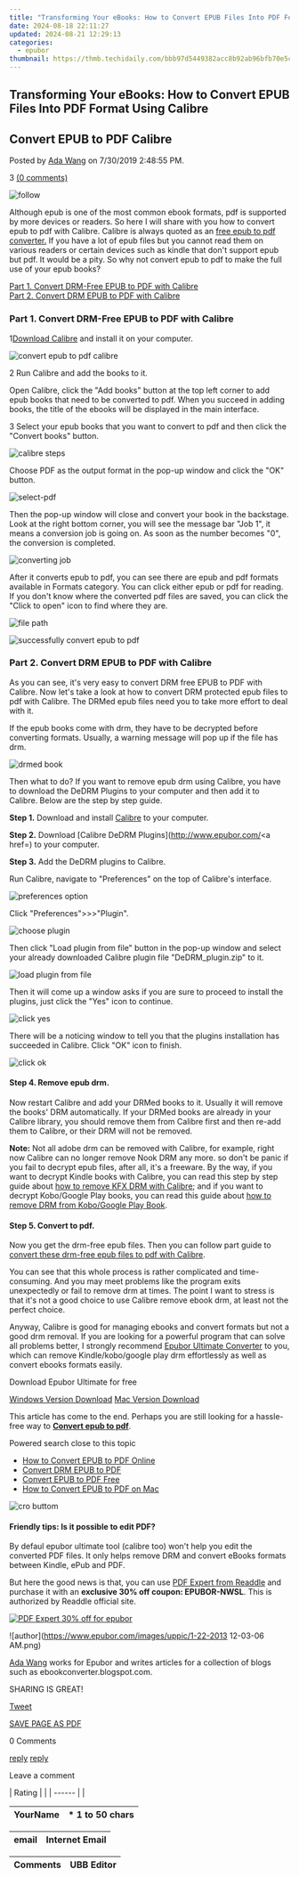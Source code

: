 ```yaml
---
title: "Transforming Your eBooks: How to Convert EPUB Files Into PDF Format Using Calibre"
date: 2024-08-18 22:11:27
updated: 2024-08-21 12:29:13
categories:
  - epubor
thumbnail: https://thmb.techidaily.com/bbb97d5449382acc8b92ab96bfb70e5ca97a93f11d2d4de93a06ce4ca47d0742.jpg
---
```


## Transforming Your eBooks: How to Convert EPUB Files Into PDF Format Using Calibre

## Convert EPUB to PDF Calibre

Posted by [Ada Wang](https://plus.google.com/+AdaWang/posts) on 7/30/2019 2:48:55 PM.

3 [(0 comments)](http://www.epubor.com/#comment-area) 



![follow](http://www.epubor.com/images/follow.png)

Although epub is one of the most common ebook formats, pdf is supported by more devices or readers. So here I will share with you how to convert epub to pdf with Calibre. Calibre is always quoted as an [free epub to pdf converter.](https://tools.techidaily.com/epubor/products/) If you have a lot of epub files but you cannot read them on various readers or certain devices such as kindle that don't support epub but pdf. It would be a pity. So why not convert epub to pdf to make the full use of your epub books? 

[Part 1\. Convert DRM-Free EPUB to PDF with Calibre](https://tools.techidaily.com/epubor/products/)   
[Part 2\. Convert DRM EPUB to PDF with Calibre](https://tools.techidaily.com/epubor/products/)  

### Part 1\. Convert DRM-Free EPUB to PDF with Calibre

1[Download Calibre](http://calibre-ebook.com/download) and install it on your computer.

![convert epub to pdf calibre](http://www.epubor.com/images/uppic/convert-epub-to-pdf-calibre.jpg)

2 Run Calibre and add the books to it.

Open Calibre, click the "Add books" button at the top left corner to add epub books that need to be converted to pdf. When you succeed in adding books, the title of the ebooks will be displayed in the main interface.

3 Select your epub books that you want to convert to pdf and then click the "Convert books" button.

![calibre steps](http://www.epubor.com/images/uppic/calibre-steps.jpg)

Choose PDF as the output format in the pop-up window and click the "OK" button.

![select-pdf](http://www.epubor.com/images/uppic/select-pdf.jpg)

Then the pop-up window will close and convert your book in the backstage. Look at the right bottom corner, you will see the message bar "Job 1", it means a conversion job is going on. As soon as the number becomes "0", the conversion is completed. 

![converting job](http://www.epubor.com/images/uppic/converting-job.jpg)

After it converts epub to pdf, you can see there are epub and pdf formats available in Formats category. You can click either epub or pdf for reading. If you don't know where the converted pdf files are saved, you can click the "Click to open" icon to find where they are.

![file path](http://www.epubor.com/images/uppic/file-path.jpg)

![successfully convert epub to pdf](http://www.epubor.com/images/uppic/successfully-convert-epub-to-pdf-calibre.jpg)

### Part 2\. Convert DRM EPUB to PDF with Calibre

As you can see, it's very easy to convert DRM free EPUB to PDF with Calibre. Now let's take a look at how to convert DRM protected epub files to pdf with Calibre. The DRMed epub files need you to take more effort to deal with it.

If the epub books come with drm, they have to be decrypted before converting formats. Usually, a warning message will pop up if the file has drm.

![drmed book](http://www.epubor.com/images/uppic/drmed-book.jpg)

Then what to do? If you want to remove epub drm using Calibre, you have to download the DeDRM Plugins to your computer and then add it to Calibre. Below are the step by step guide.

**Step 1.** Download and install [Calibre](http://calibre-ebook.com/download) to your computer.

**Step 2.** Download [Calibre DeDRM Plugins](http://www.epubor.com/<a href=) to your computer.

**Step 3.** Add the DeDRM plugins to Calibre.

Run Calibre, navigate to "Preferences" on the top of Calibre's interface.

![preferences option](http://www.epubor.com/images/uppic/calibre-preferences-option.jpg)

Click "Preferences">>>"Plugin".

![choose plugin](http://www.epubor.com/images/uppic/choose-calibre-plugin.jpg)

Then click "Load plugin from file" button in the pop-up window and select your already downloaded Calibre plugin file "DeDRM\_plugin.zip" to it. 

![load plugin from file](http://www.epubor.com/images/uppic/load-plugin.jpg)

Then it will come up a window asks if you are sure to proceed to install the plugins, just click the "Yes" icon to continue.

![click yes](http://www.epubor.com/images/uppic/click-yes.png)

There will be a noticing window to tell you that the plugins installation has succeeded in Calibre. Click "OK" icon to finish. 

![click ok](http://www.epubor.com/images/uppic/click-ok.png)

#### Step 4\. Remove epub drm.

Now restart Calibre and add your DRMed books to it. Usually it will remove the books' DRM automatically. If your DRMed books are already in your Calibre library, you should remove them from Calibre first and then re-add them to Calibre, or their DRM will not be removed.

**Note:** Not all adobe drm can be removed with Calibre, for example, right now Calibre can no longer remove Nook DRM any more. so don't be panic if you fail to decrypt epub files, after all, it's a freeware. By the way, if you want to decrypt Kindle books with Calibre, you can read this step by step guide about [how to remove KFX DRM with Calibre](https://tools.techidaily.com/epubor/products/); and if you want to decrypt Kobo/Google Play books, you can read this guide about [how to remove DRM from Kobo/Google Play Book](https://tools.techidaily.com/epubor/products/).

#### Step 5\. Convert to pdf.

Now you get the drm-free epub files. Then you can follow part guide to [convert these drm-free epub files to pdf with Calibre](https://tools.techidaily.com/epubor/products/).

You can see that this whole process is rather complicated and time-consuming. And you may meet problems like the program exits unexpectedly or fail to remove drm at times. The point I want to stress is that it's not a good choice to use Calibre remove ebook drm, at least not the perfect choice.

Anyway, Calibre is good for managing ebooks and convert formats but not a good drm removal. If you are looking for a powerful program that can solve all problems better, I strongly recommend [Epubor Ultimate Converter](https://tools.techidaily.com/epubor/ultimate/) to you, which can remove Kindle/kobo/google play drm effortlessly as well as convert ebooks formats easily.

Download Epubor Ultimate for free

[Windows Version Download](https://tools.techidaily.com/epubor/ultimate/) [Mac Version Download](https://tools.techidaily.com/epubor/ultimate/)

This article has come to the end. Perhaps you are still looking for a hassle-free way to [**Convert epub to pdf**](https://tools.techidaily.com/epubor/products/).

Powered search close to this topic

* [How to Convert EPUB to PDF Online](https://tools.techidaily.com/epubor/products/)
* [Convert DRM EPUB to PDF](https://tools.techidaily.com/epubor/products/)
* [Convert EPUB to PDF Free](https://tools.techidaily.com/epubor/products/)
* [How to Convert EPUB to PDF on Mac](https://tools.techidaily.com/epubor/products/)

![cro buttom](http://www.epubor.com/images/uppic/divide-960.png)

#### Friendly tips: Is it possible to edit PDF?

By defaul epubor ultimate tool (calibre too) won't help you edit the converted PDF files. It only helps remove DRM and convert eBooks formats between Kindle, ePub and PDF.

But here the good news is that, you can use [PDF Expert from Readdle](https://pdfexpert.com/) and purchase it with an **exclusive 30% off coupon: EPUBOR-NWSL**. This is authorized by Readdle official site.

[![PDF Expert 30% off for epubor](https://www.epubor.com/images/uppic/epubor-readdle.png)](http://readdle.sjv.io/c/1210421/517100/4736)

![author](https://www.epubor.com/images/uppic/1-22-2013 12-03-06 AM.png)

[Ada Wang](https://plus.google.com/+AdaWang/posts) works for Epubor and writes articles for a collection of blogs such as ebookconverter.blogspot.com.

SHARING IS GREAT!

[Tweet](https://twitter.com/share) 

[SAVE PAGE AS PDF](https://tools.techidaily.com/epubor/products/) 



0 Comments

[reply](https://tools.techidaily.com/epubor/products/) [reply](https://tools.techidaily.com/epubor/products/) 

Leave a comment

| Rating |  |
| ------ |  |

| YourName | \*  1 to 50 chars |
| -------- | ----------------- |

| email | Internet Email |
| ----- | -------------- |

| Comments | UBB Editor |
| -------- | ---------- |

<ins class="adsbygoogle"
     style="display:block"
     data-ad-format="autorelaxed"
     data-ad-client="ca-pub-7571918770474297"
     data-ad-slot="1223367746"></ins>



<ins class="adsbygoogle"
     style="display:block"
     data-ad-client="ca-pub-7571918770474297"
     data-ad-slot="8358498916"
     data-ad-format="auto"
     data-full-width-responsive="true"></ins>
